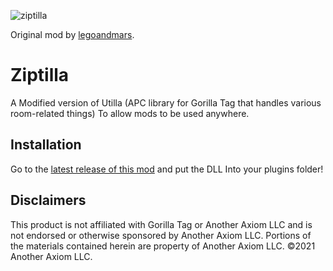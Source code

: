![ziptilla](https://github.com/user-attachments/assets/daf817e5-abb4-4362-9b6e-0a92b8c06de7)

Original mod by [legoandmars](https://github.com/legoandmars/Utilla).

# Ziptilla
A Modified version of Utilla (APC library for Gorilla Tag that handles various room-related things) To allow mods to be used anywhere.

## Installation

Go to the [latest release of this mod](https://github.com/VTMGR/Ziptilla/releases/latest) and put the DLL Into your plugins folder!

## Disclaimers
This product is not affiliated with Gorilla Tag or Another Axiom LLC and is not endorsed or otherwise sponsored by Another Axiom LLC. Portions of the materials contained herein are property of Another Axiom LLC. ©2021 Another Axiom LLC.

